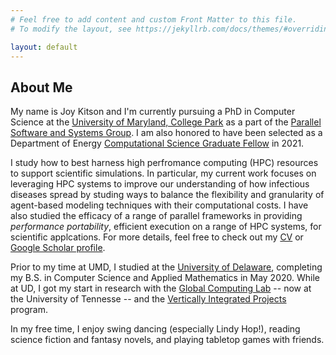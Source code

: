 ```yaml
---
# Feel free to add content and custom Front Matter to this file.
# To modify the layout, see https://jekyllrb.com/docs/themes/#overriding-theme-defaults

layout: default
---
```

## About Me
My name is Joy Kitson and I'm currently pursuing a PhD in Computer Science
at the [University of Maryland, College Park](https://www.cs.umd.edu/]) as
a part of the [Parallel Software and Systems Group](https://pssg.cs.umd.edu/).
I am also honored to have been selected as a Department of Energy
[Computational Science Graduate Fellow](https://www.krellinst.org/csgf/)
in 2021.

I study how to best harness high perfromance computing (HPC) resources
to support scientific simulations. In particular, my current work focuses
on leveraging HPC systems to improve our understanding of how infectious
diseases spread by studing ways to balance the flexibility and granularity of
agent-based modeling techniques with their computational costs. I have also
studied the efficacy of a range of parallel frameworks in providing
*performance portability*, efficient execution on a range of HPC systems,
for scientific applcations. For more details, feel free to check out my
[CV](/assets/img/cv.pdf) or
[Google Scholar profile](https://scholar.google.com/citations?user=6b_rN9kAAAAJ).

Prior to my time at UMD, I studied at the
[University of Delaware](https://www.cis.udel.edu/), completing my B.S. in
Computer Science and Applied Mathematics in May 2020. While at UD, I got my
start in research with the
[Global Computing Lab](https://globalcomputing.group/about.html)
-- now at the University of Tennesse -- and the
[Vertically Integrated Projects](https://vip.udel.edu/) program.

In my free time, I enjoy swing dancing (especially Lindy Hop!), reading
science fiction and fantasy novels, and playing tabletop games with friends.

